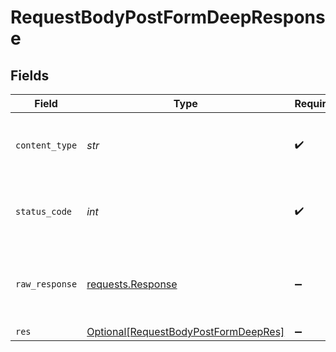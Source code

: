 # RequestBodyPostFormDeepResponse


## Fields

| Field                                                                                         | Type                                                                                          | Required                                                                                      | Description                                                                                   |
| --------------------------------------------------------------------------------------------- | --------------------------------------------------------------------------------------------- | --------------------------------------------------------------------------------------------- | --------------------------------------------------------------------------------------------- |
| `content_type`                                                                                | *str*                                                                                         | :heavy_check_mark:                                                                            | HTTP response content type for this operation                                                 |
| `status_code`                                                                                 | *int*                                                                                         | :heavy_check_mark:                                                                            | HTTP response status code for this operation                                                  |
| `raw_response`                                                                                | [requests.Response](https://requests.readthedocs.io/en/latest/api/#requests.Response)         | :heavy_minus_sign:                                                                            | Raw HTTP response; suitable for custom response parsing                                       |
| `res`                                                                                         | [Optional[RequestBodyPostFormDeepRes]](../../models/operations/requestbodypostformdeepres.md) | :heavy_minus_sign:                                                                            | OK                                                                                            |
